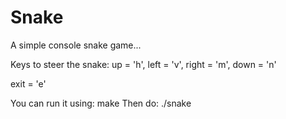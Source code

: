# Snake

A simple console snake game...

Keys to steer the snake: up = 'h', left = 'v', right = 'm', down = 'n'

exit = 'e'

You can run it using: make
Then do: ./snake
